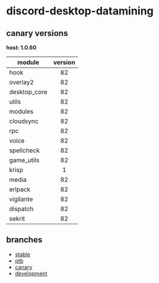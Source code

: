 # discord-desktop-datamining

## canary versions

**host: 1.0.60**

| module | version |
| ------ | :-----: |
| hook | 82 |
| overlay2 | 82 |
| desktop_core | 82 |
| utils | 82 |
| modules | 82 |
| cloudsync | 82 |
| rpc | 82 |
| voice | 82 |
| spellcheck | 82 |
| game_utils | 82 |
| krisp | 1 |
| media | 82 |
| erlpack | 82 |
| vigilante | 82 |
| dispatch | 82 |
| sekrit | 82 |

## branches

- [stable](https://github.com/OpenAsar/discord-desktop-datamining/tree/stable)
- [ptb](https://github.com/OpenAsar/discord-desktop-datamining/tree/ptb)
- [canary](https://github.com/OpenAsar/discord-desktop-datamining/tree/canary)
- [development](https://github.com/OpenAsar/discord-desktop-datamining/tree/development)